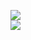 [![](https://img.shields.io/badge/Made%20With-Github%20Spray-lightgrey.svg?style=for-the-badge&logo=github)](https://github.com/Annihil/github-spray#28670)  
[![](https://i.imgur.com/2DrTn0Z.gif)](https://github.com/Annihil/github-spray)